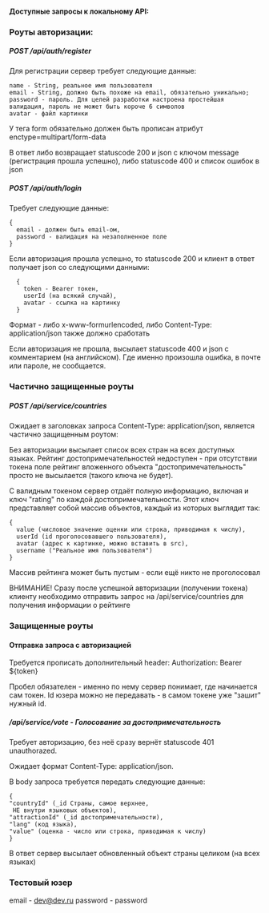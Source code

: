 #### Доступные запросы к локальному API:


### Роуты авторизации:

##### POST /api/auth/register

Для регистрации сервер требует следующие данные:

    name - String, реальное имя пользователя
    email - String, должно быть похоже на email, обязательно уникально;
    password - пароль. Для целей разработки настроена простейшая валидация, пароль не может быть короче 6 символов
    avatar - файл картинки

У тега form обязательно должен быть прописан атрибут enctype=multipart/form-data

В ответ либо возвращает statuscode 200 и json с ключом message (регистрация прошла успешно), либо statuscode 400 и список ошибок в json

##### POST /api/auth/login

Требует следующие данные:

    {
      email - должен быть email-ом,
      password - валидация на незаполненное поле
    }

  Если авторизация прошла успешно, то statuscode 200 и клиент в ответ получает json со следующими данными:

      {
        token - Bearer токен,
        userId (на всякий случай),
        avatar - ссылка на картинку
      }

Формат - либо x-www-formurlencoded, либо Content-Type: application/json также должно сработать

Если авторизация не прошла, высылает statuscode 400 и json с комментарием (на английском). Где именно произошла ошибка, в почте или пароле, не сообщается. 


### Частично защищенные роуты

##### POST /api/service/countries

Ожидает в заголовках запроса Content-Type: application/json, является частично защищенным роутом:

Без авторизации высылает список всех стран на всех доступных языках. Рейтинг достопримечательностей недоступен - при отсутствии токена поле рейтинг вложенного объекта "достопримечательность" просто не высылается (такого ключа не будет).

С валидным токеном сервер отдаёт полную информацию, включая и ключ "rating" по каждой достопримечательности. Этот ключ представляет собой массив объектов, каждый из которых выглядит так:

    {
      value (числовое значение оценки или строка, приводимая к числу),
      userId (id проголосовавшего пользователя),
      avatar (адрес к картинке, можно вставить в src),
      username ("Реальное имя пользователя")
    }

Массив рейтинга может быть пустым - если ещё никто не проголосовал

ВНИМАНИЕ! Сразу после успешной авторизации (получении токена) клиенту необходимо отправить запрос на /api/service/countries для получения информации о рейтинге
    
### Защищенные роуты

#### Отправка запроса с авторизацией

Требуется прописать дополнительный header:
Authorization: Bearer ${token}

Пробел обязателен - именно по нему сервер понимает, где начинается сам токен.
Id юзера можно не передавать - в самом токене уже "зашит" нужный id.

##### /api/service/vote - Голосование за достопримечательность

Требует авторизацию, без неё сразу вернёт statuscode 401 unauthorazed.

Ожидает формат Content-Type: application/json. 

В body запроса требуется передать следующие данные:

    {
    "countryId" (_id Страны, самое верхнее,
     НЕ внутри языковых объектов),
    "attractionId" (_id достопримечательности),
    "lang" (код языка),
    "value" (оценка - число или строка, приводимая к числу)
    }

В ответ сервер высылает обновленный объект страны целиком (на всех языках)

### Тестовый юзер
email - dev@dev.ru
password - password
